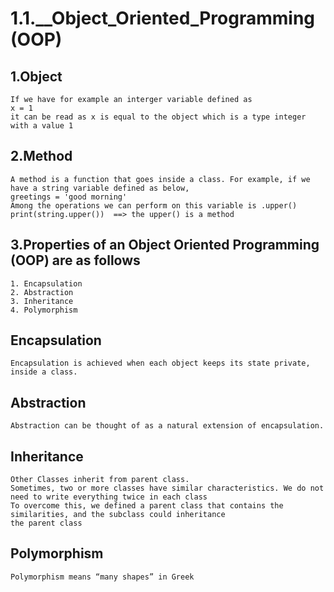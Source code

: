 # 1.1.__Object_Oriented_Programming (OOP)


1.Object
-----------------------------------------------------------------------------------------------------------------------------
    If we have for example an interger variable defined as 
    x = 1   
    it can be read as x is equal to the object which is a type integer with a value 1 
    

2.Method
-----------------------------------------------------------------------------------------------------------------------------
    A method is a function that goes inside a class. For example, if we have a string variable defined as below, 
    greetings = 'good morning'
    Among the operations we can perform on this variable is .upper()
    print(string.upper())  ==> the upper() is a method 

3.Properties of an Object Oriented Programming (OOP) are as follows
-----------------------------------------------------------------------------------------------------------------------------
    1. Encapsulation    
    2. Abstraction      
    3. Inheritance       
    4. Polymorphism   


Encapsulation
-----------------------------------------------------------------------------------------------------------------------------
    Encapsulation is achieved when each object keeps its state private, inside a class.
    
Abstraction
-----------------------------------------------------------------------------------------------------------------------------
    Abstraction can be thought of as a natural extension of encapsulation.

Inheritance
-----------------------------------------------------------------------------------------------------------------------------
    Other Classes inherit from parent class.
    Sometimes, two or more classes have similar characteristics. We do not need to write everything twice in each class
    To overcome this, we defined a parent class that contains the similarities, and the subclass could inheritance 
    the parent class
    
    
Polymorphism
-----------------------------------------------------------------------------------------------------------------------------
    Polymorphism means “many shapes” in Greek




